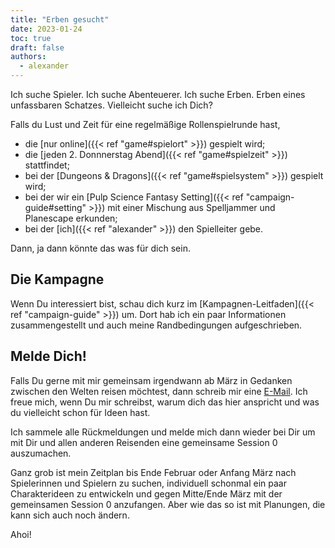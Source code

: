 ```yaml
---
title: "Erben gesucht"
date: 2023-01-24
toc: true
draft: false
authors:
  - alexander
---
```


Ich suche Spieler. Ich suche Abenteuerer. Ich suche Erben. Erben eines unfassbaren Schatzes. Vielleicht suche ich Dich?

Falls du Lust und Zeit für eine regelmäßige Rollenspielrunde hast,

* die [nur online]({{< ref "game#spielort" >}}) gespielt wird;
* die [jeden 2. Donnnerstag Abend]({{< ref "game#spielzeit" >}}) stattfindet;
* bei der [Dungeons & Dragons]({{< ref "game#spielsystem" >}}) gespielt wird;
* bei der wir ein [Pulp Science Fantasy Setting]({{< ref "campaign-guide#setting" >}}) mit einer Mischung aus Spelljammer und Planescape erkunden;
* bei der [ich]({{< ref "alexander" >}}) den Spielleiter gebe.

Dann, ja dann könnte das was für dich sein.

## Die Kampagne

Wenn Du interessiert bist, schau dich kurz im [Kampagnen-Leitfaden]({{< ref "campaign-guide" >}}) um. Dort hab ich ein paar Informationen zusammengestellt und auch meine Randbedingungen aufgeschrieben.

## Melde Dich!

Falls Du gerne mit mir gemeinsam irgendwann ab März in Gedanken zwischen den Welten reisen möchtest, dann schreib mir eine [E-Mail](mailto:dm@planejammers.com). Ich freue mich, wenn Du mir schreibst, warum dich das hier anspricht und was du vielleicht schon für Ideen hast.

Ich sammele alle Rückmeldungen und melde mich dann wieder bei Dir um mit Dir und allen anderen Reisenden eine gemeinsame Session 0 auszumachen.

Ganz grob ist mein Zeitplan bis Ende Februar oder Anfang März nach Spielerinnen und Spielern zu suchen, individuell schonmal ein paar Charakterideen zu entwickeln und gegen Mitte/Ende März mit der gemeinsamen Session 0 anzufangen. Aber wie das so ist mit Planungen, die kann sich auch noch ändern.

Ahoi!
